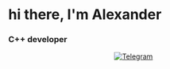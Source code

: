 <div id="header" align-"center">
	<h1>hi there, I'm Alexander</h1>
	<h3>C++ developer</h3>
</div>

<div id="socilas" align="center">
	<a href="https://t.me/agr_ro">
		<img src="https://img.shields.io/badge/Telegram-blue?style=for-the-badge&logo=telegram&logoColor=white" alt="Telegram"/>
	</a>
</div>
  
<!--
**AlexanderRozhnev/AlexanderRozhnev** is a ✨ _special_ ✨ repository because its `README.md` (this file) appears on your GitHub profile.

Here are some ideas to get you started:

- 🔭 I’m currently working on ...
- 🌱 I’m currently learning ...
- 👯 I’m looking to collaborate on ...
- 🤔 I’m looking for help with ...
- 💬 Ask me about ...
- 📫 How to reach me: ...
- 😄 Pronouns: ...
- ⚡ Fun fact: ...
-->
